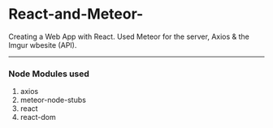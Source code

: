 # React-and-Meteor-
Creating a Web App with React. Used Meteor for the server, Axios &amp; the Imgur wbesite (API).

---

### Node Modules used  
 1. axios
 2. meteor-node-stubs
 3. react
 4. react-dom